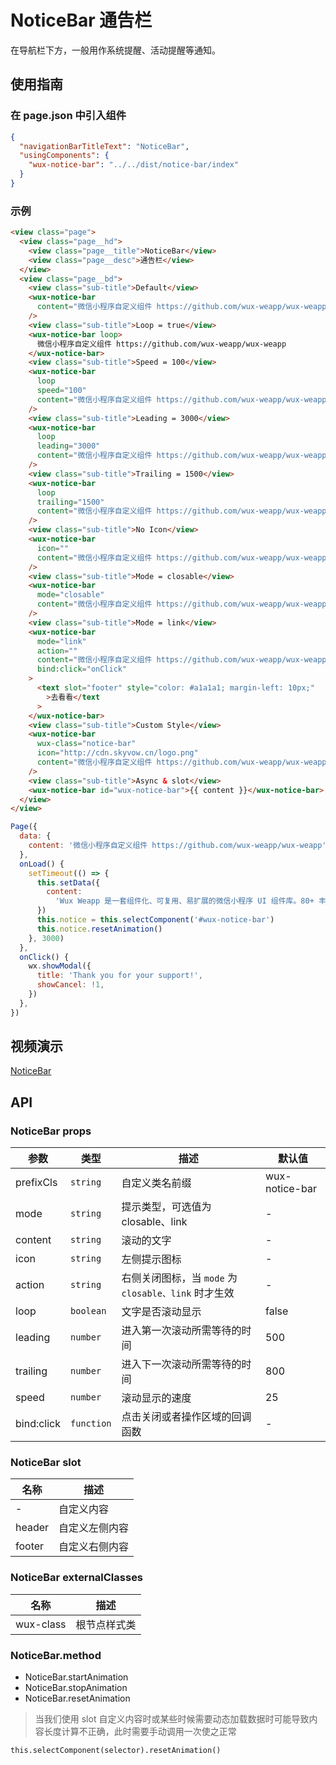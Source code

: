 # NoticeBar 通告栏

在导航栏下方，一般用作系统提醒、活动提醒等通知。

## 使用指南

### 在 page.json 中引入组件

```json
{
  "navigationBarTitleText": "NoticeBar",
  "usingComponents": {
    "wux-notice-bar": "../../dist/notice-bar/index"
  }
}
```

### 示例

```html
<view class="page">
  <view class="page__hd">
    <view class="page__title">NoticeBar</view>
    <view class="page__desc">通告栏</view>
  </view>
  <view class="page__bd">
    <view class="sub-title">Default</view>
    <wux-notice-bar
      content="微信小程序自定义组件 https://github.com/wux-weapp/wux-weapp"
    />
    <view class="sub-title">Loop = true</view>
    <wux-notice-bar loop>
      微信小程序自定义组件 https://github.com/wux-weapp/wux-weapp
    </wux-notice-bar>
    <view class="sub-title">Speed = 100</view>
    <wux-notice-bar
      loop
      speed="100"
      content="微信小程序自定义组件 https://github.com/wux-weapp/wux-weapp"
    />
    <view class="sub-title">Leading = 3000</view>
    <wux-notice-bar
      loop
      leading="3000"
      content="微信小程序自定义组件 https://github.com/wux-weapp/wux-weapp"
    />
    <view class="sub-title">Trailing = 1500</view>
    <wux-notice-bar
      loop
      trailing="1500"
      content="微信小程序自定义组件 https://github.com/wux-weapp/wux-weapp"
    />
    <view class="sub-title">No Icon</view>
    <wux-notice-bar
      icon=""
      content="微信小程序自定义组件 https://github.com/wux-weapp/wux-weapp"
    />
    <view class="sub-title">Mode = closable</view>
    <wux-notice-bar
      mode="closable"
      content="微信小程序自定义组件 https://github.com/wux-weapp/wux-weapp"
    />
    <view class="sub-title">Mode = link</view>
    <wux-notice-bar
      mode="link"
      action=""
      content="微信小程序自定义组件 https://github.com/wux-weapp/wux-weapp"
      bind:click="onClick"
    >
      <text slot="footer" style="color: #a1a1a1; margin-left: 10px;"
        >去看看</text
      >
    </wux-notice-bar>
    <view class="sub-title">Custom Style</view>
    <wux-notice-bar
      wux-class="notice-bar"
      icon="http://cdn.skyvow.cn/logo.png"
      content="微信小程序自定义组件 https://github.com/wux-weapp/wux-weapp"
    />
    <view class="sub-title">Async & slot</view>
    <wux-notice-bar id="wux-notice-bar">{{ content }}</wux-notice-bar>
  </view>
</view>
```

```js
Page({
  data: {
    content: '微信小程序自定义组件 https://github.com/wux-weapp/wux-weapp',
  },
  onLoad() {
    setTimeout(() => {
      this.setData({
        content:
          'Wux Weapp 是一套组件化、可复用、易扩展的微信小程序 UI 组件库。80+ 丰富的组件，能够满足移动端开发的基本需求。',
      })
      this.notice = this.selectComponent('#wux-notice-bar')
      this.notice.resetAnimation()
    }, 3000)
  },
  onClick() {
    wx.showModal({
      title: 'Thank you for your support!',
      showCancel: !1,
    })
  },
})
```

## 视频演示

[NoticeBar](./_media/notice-bar.mp4 ':include :type=iframe width=375px height=667px')

## API

### NoticeBar props

| 参数       | 类型       | 描述                                                 | 默认值         |
| ---------- | ---------- | ---------------------------------------------------- | -------------- |
| prefixCls  | `string`   | 自定义类名前缀                                       | wux-notice-bar |
| mode       | `string`   | 提示类型，可选值为 closable、link                    | -              |
| content    | `string`   | 滚动的文字                                           | -              |
| icon       | `string`   | 左侧提示图标                                         | -              |
| action     | `string`   | 右侧关闭图标，当 `mode` 为 `closable、link` 时才生效 | -              |
| loop       | `boolean`  | 文字是否滚动显示                                     | false          |
| leading    | `number`   | 进入第一次滚动所需等待的时间                         | 500            |
| trailing   | `number`   | 进入下一次滚动所需等待的时间                         | 800            |
| speed      | `number`   | 滚动显示的速度                                       | 25             |
| bind:click | `function` | 点击关闭或者操作区域的回调函数                       | -              |

### NoticeBar slot

| 名称   | 描述           |
| ------ | -------------- |
| -      | 自定义内容     |
| header | 自定义左侧内容 |
| footer | 自定义右侧内容 |

### NoticeBar externalClasses

| 名称      | 描述         |
| --------- | ------------ |
| wux-class | 根节点样式类 |

### NoticeBar.method

- NoticeBar.startAnimation
- NoticeBar.stopAnimation
- NoticeBar.resetAnimation

> 当我们使用 slot 自定义内容时或某些时候需要动态加载数据时可能导致内容长度计算不正确，此时需要手动调用一次使之正常

```
this.selectComponent(selector).resetAnimation()
```
